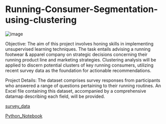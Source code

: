 # Running-Consumer-Segmentation-using-clustering

![image](https://github.com/manvith1604/Running-Consumer-Segmentation-using-clustering/assets/66794160/dcf7a1fc-f253-49a7-899b-19fc7b6f2cb7)

Objective:
The aim of this project involves honing skills in implementing unsupervised learning techniques. The task entails advising a running footwear & apparel company on strategic decisions concerning their running product line and marketing strategies. Clustering analysis will be applied to discern potential clusters of key running consumers, utilizing recent survey data as the foundation for actionable recommendations.

Project Details:
The dataset comprises survey responses from participants who answered a range of questions pertaining to their running routines. An Excel file containing this dataset, accompanied by a comprehensive datamap describing each field, will be provided.

[survey_data](survey_data.xlsx)

[Python_Notebook](Python_notebook.ipynb)
